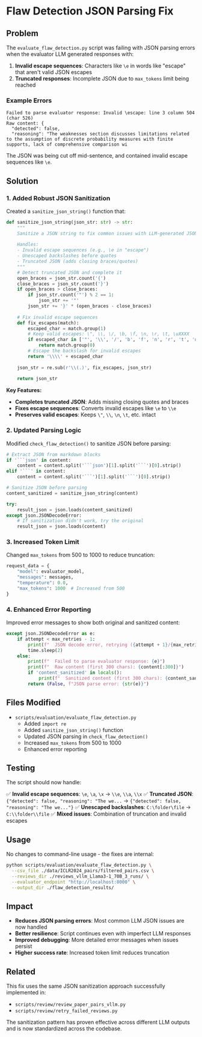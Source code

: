 # Flaw Detection JSON Parsing Fix

## Problem

The `evaluate_flaw_detection.py` script was failing with JSON parsing errors when the evaluator LLM generated responses with:

1. **Invalid escape sequences**: Characters like `\e` in words like "escape" that aren't valid JSON escapes
2. **Truncated responses**: Incomplete JSON due to `max_tokens` limit being reached

### Example Errors

```
Failed to parse evaluator response: Invalid \escape: line 3 column 504 (char 526)
Raw content: {
  "detected": false,
  "reasoning": "The weaknesses section discusses limitations related to the assumption of discrete probability measures with finite supports, lack of comprehensive comparison wi
```

The JSON was being cut off mid-sentence, and contained invalid escape sequences like `\e`.

## Solution

### 1. Added Robust JSON Sanitization

Created a `sanitize_json_string()` function that:

```python
def sanitize_json_string(json_str: str) -> str:
    """
    Sanitize a JSON string to fix common issues with LLM-generated JSON.
    
    Handles:
    - Invalid escape sequences (e.g., \e in "escape")
    - Unescaped backslashes before quotes
    - Truncated JSON (adds closing braces/quotes)
    """
    # Detect truncated JSON and complete it
    open_braces = json_str.count('{')
    close_braces = json_str.count('}')
    if open_braces > close_braces:
        if json_str.count('"') % 2 == 1:
            json_str += '"'
        json_str += '}' * (open_braces - close_braces)
    
    # Fix invalid escape sequences
    def fix_escapes(match):
        escaped_char = match.group(1)
        # Keep valid escapes: \", \\, \/, \b, \f, \n, \r, \t, \uXXXX
        if escaped_char in ['"', '\\', '/', 'b', 'f', 'n', 'r', 't', 'u']:
            return match.group(0)
        # Escape the backslash for invalid escapes
        return '\\\\' + escaped_char
    
    json_str = re.sub(r'\\(.)', fix_escapes, json_str)
    
    return json_str
```

**Key Features:**

- **Completes truncated JSON**: Adds missing closing quotes and braces
- **Fixes escape sequences**: Converts invalid escapes like `\e` to `\\e`
- **Preserves valid escapes**: Keeps `\"`, `\\`, `\n`, `\t`, etc. intact

### 2. Updated Parsing Logic

Modified `check_flaw_detection()` to sanitize JSON before parsing:

```python
# Extract JSON from markdown blocks
if '```json' in content:
    content = content.split('```json')[1].split('```')[0].strip()
elif '```' in content:
    content = content.split('```')[1].split('```')[0].strip()

# Sanitize JSON before parsing
content_sanitized = sanitize_json_string(content)

try:
    result_json = json.loads(content_sanitized)
except json.JSONDecodeError:
    # If sanitization didn't work, try the original
    result_json = json.loads(content)
```

### 3. Increased Token Limit

Changed `max_tokens` from 500 to 1000 to reduce truncation:

```python
request_data = {
    "model": evaluator_model,
    "messages": messages,
    "temperature": 0.0,
    "max_tokens": 1000  # Increased from 500
}
```

### 4. Enhanced Error Reporting

Improved error messages to show both original and sanitized content:

```python
except json.JSONDecodeError as e:
    if attempt < max_retries - 1:
        print(f"  JSON decode error, retrying ({attempt + 1}/{max_retries})...")
        time.sleep(2)
    else:
        print(f"  Failed to parse evaluator response: {e}")
        print(f"  Raw content (first 300 chars): {content[:300]}")
        if 'content_sanitized' in locals():
            print(f"  Sanitized content (first 300 chars): {content_sanitized[:300]}")
        return (False, f"JSON parse error: {str(e)}")
```

## Files Modified

- `scripts/evaluation/evaluate_flaw_detection.py`
  - Added `import re`
  - Added `sanitize_json_string()` function
  - Updated JSON parsing in `check_flaw_detection()`
  - Increased `max_tokens` from 500 to 1000
  - Enhanced error reporting

## Testing

The script should now handle:

✅ **Invalid escape sequences**: `\e`, `\a`, `\x` → `\\e`, `\\a`, `\\x`
✅ **Truncated JSON**: `{"detected": false, "reasoning": "The we...` → `{"detected": false, "reasoning": "The we..."}`
✅ **Unescaped backslashes**: `C:\folder\file` → `C:\\folder\\file`
✅ **Mixed issues**: Combination of truncation and invalid escapes

## Usage

No changes to command-line usage - the fixes are internal:

```bash
python scripts/evaluation/evaluate_flaw_detection.py \
  --csv_file ./data/ICLR2024_pairs/filtered_pairs.csv \
  --reviews_dir ./reviews_vllm_Llama3-1_70B_3_runs/ \
  --evaluator_endpoint "http://localhost:8000" \
  --output_dir ./flaw_detection_results/
```

## Impact

- **Reduces JSON parsing errors**: Most common LLM JSON issues are now handled
- **Better resilience**: Script continues even with imperfect LLM responses
- **Improved debugging**: More detailed error messages when issues persist
- **Higher success rate**: Increased token limit reduces truncation

## Related

This fix uses the same JSON sanitization approach successfully implemented in:
- `scripts/review/review_paper_pairs_vllm.py`
- `scripts/review/retry_failed_reviews.py`

The sanitization pattern has proven effective across different LLM outputs and is now standardized across the codebase.

